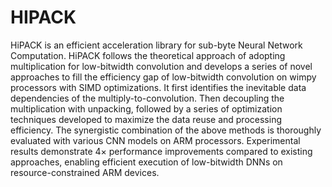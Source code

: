 # HIPACK
HiPACK is an efficient acceleration library for sub-byte Neural Network Computation.
HiPACK follows the theoretical approach of adopting multiplication for low-bitwidth convolution and develops a series of novel approaches to fill the efficiency gap of low-bitwidth convolution on wimpy processors with SIMD optimizations. 
It first identifies the inevitable data dependencies of the multiply-to-convolution. Then decoupling the multiplication with unpacking, followed by a series of optimization techniques developed to maximize the data reuse and processing efficiency.  The synergistic combination of the above methods is thoroughly evaluated with various CNN models on ARM processors. Experimental results demonstrate $4\times$ performance improvements compared to existing approaches, enabling efficient execution of low-bitwidth DNNs on resource-constrained ARM devices.
